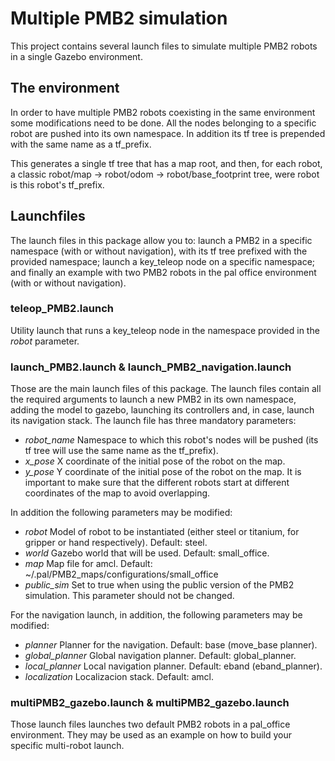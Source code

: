 # Multiple PMB2 simulation

This project contains several launch files to simulate multiple PMB2 robots in a single Gazebo environment. 

## The environment

In order to have multiple PMB2 robots coexisting in the same environment some modifications need to be done. All the nodes belonging to a specific robot are pushed into its own namespace. In addition its tf tree is prepended with the same name as a tf\_prefix.

This generates a single tf tree that has a map root, and then, for each robot, a classic robot/map -> robot/odom -> robot/base\_footprint tree, were robot is this robot's tf\_prefix.

## Launchfiles

The launch files in this package allow you to: launch a PMB2 in a specific namespace (with or without navigation), with its tf tree prefixed with the provided namespace; launch a key\_teleop node on a specific namespace; and finally an example with two PMB2 robots in the pal office environment (with or without navigation).

### teleop_PMB2.launch

Utility launch that runs a key_teleop node in the namespace provided in the *robot* parameter.

### launch_PMB2.launch & launch_PMB2_navigation.launch

Those are the main launch files of this package. The launch files contain all the required arguments to launch a new PMB2 in its own namespace, adding the model to gazebo, launching its controllers and, in case, launch its navigation stack. The launch file has three mandatory parameters:

* *robot_name* Namespace to which this robot's nodes will be pushed (its tf tree will use the same name as the tf\_prefix).
* *x_pose* X coordinate of the initial pose of the robot on the map.
* *y_pose* Y coordinate of the initial pose of the robot on the map. It is important to make sure that the different robots start at different coordinates of the map to avoid overlapping.

In addition the following parameters may be modified:

* *robot* Model of robot to be instantiated (either steel or titanium, for gripper or hand respectively). Default: steel.
* *world* Gazebo world that will be used. Default: small_office.
* *map* Map file for amcl. Default: ~/.pal/PMB2\_maps/configurations/small\_office
* *public_sim* Set to true when using the public version of the PMB2 simulation. This parameter should not be changed.

For the navigation launch, in addition, the following parameters may be modified:

* *planner* Planner for the navigation. Default: base (move\_base planner).
* *global_planner* Global navigation planner. Default: global_planner.
* *local_planner* Local navigation planner. Default: eband (eband\_planner).
* *localization* Localizacion stack. Default: amcl.

### multiPMB2_gazebo.launch & multiPMB2_gazebo.launch

Those launch files launches two default PMB2 robots in a pal\_office environment. They may be used as an example on how to build your specific multi-robot launch.
